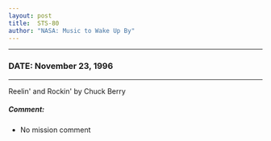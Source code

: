 ```yaml
---
layout: post
title:  STS-80
author: "NASA: Music to Wake Up By"
---
```


----
### DATE: November 23, 1996
----
Reelin' and Rockin' by Chuck Berry

##### Comment:
* No mission comment
